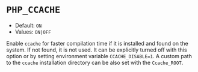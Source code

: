 # `PHP_CCACHE`

* Default: `ON`
* Values: `ON|OFF`

Enable `ccache` for faster compilation time if it is installed and found on the
system. If not found, it is not used. It can be explicitly turned off with this
option or by setting environment variable `CCACHE_DISABLE=1`. A custom path to
the `ccache` installation directory can be also set with the `Ccache_ROOT`.
